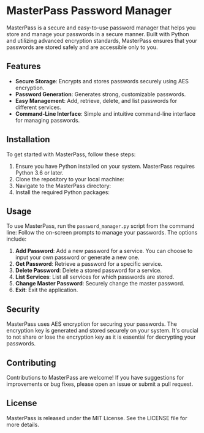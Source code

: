 # MasterPass Password Manager

MasterPass is a secure and easy-to-use password manager that helps you store and manage your passwords in a secure manner. Built with Python and utilizing advanced encryption standards, MasterPass ensures that your passwords are stored safely and are accessible only to you.

## Features

- **Secure Storage**: Encrypts and stores passwords securely using AES encryption.
- **Password Generation**: Generates strong, customizable passwords.
- **Easy Management**: Add, retrieve, delete, and list passwords for different services.
- **Command-Line Interface**: Simple and intuitive command-line interface for managing passwords.

## Installation

To get started with MasterPass, follow these steps:

1. Ensure you have Python installed on your system. MasterPass requires Python 3.6 or later.
2. Clone the repository to your local machine:
3. Navigate to the MasterPass directory:
4. Install the required Python packages:
## Usage

To use MasterPass, run the `password_manager.py` script from the command line:
Follow the on-screen prompts to manage your passwords. The options include:

1. **Add Password**: Add a new password for a service. You can choose to input your own password or generate a new one.
2. **Get Password**: Retrieve a password for a specific service.
3. **Delete Password**: Delete a stored password for a service.
4. **List Services**: List all services for which passwords are stored.
5. **Change Master Password**: Securely change the master password.
6. **Exit**: Exit the application.

## Security

MasterPass uses AES encryption for securing your passwords. The encryption key is generated and stored securely on your system. It's crucial to not share or lose the encryption key as it is essential for decrypting your passwords.

## Contributing

Contributions to MasterPass are welcome! If you have suggestions for improvements or bug fixes, please open an issue or submit a pull request.

## License

MasterPass is released under the MIT License. See the LICENSE file for more details.